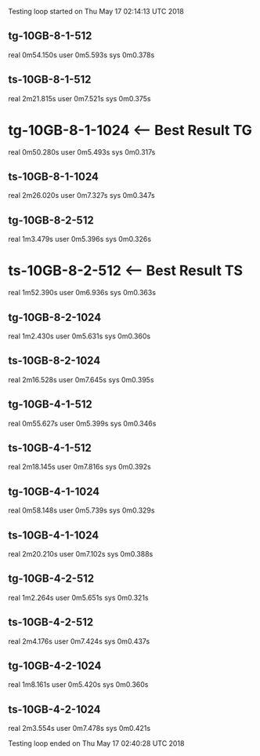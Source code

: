 Testing loop started on Thu May 17 02:14:13 UTC 2018
## tg-10GB-8-1-512
real	0m54.150s
user	0m5.593s
sys	0m0.378s
## ts-10GB-8-1-512
real	2m21.815s
user	0m7.521s
sys	0m0.375s

# tg-10GB-8-1-1024 <-- Best Result TG
real	0m50.280s
user	0m5.493s
sys	0m0.317s
## ts-10GB-8-1-1024
real	2m26.020s
user	0m7.327s
sys	0m0.347s

## tg-10GB-8-2-512
real	1m3.479s
user	0m5.396s
sys	0m0.326s
# ts-10GB-8-2-512 <-- Best Result TS
real	1m52.390s
user	0m6.936s
sys	0m0.363s

## tg-10GB-8-2-1024
real	1m2.430s
user	0m5.631s
sys	0m0.360s
## ts-10GB-8-2-1024
real	2m16.528s
user	0m7.645s
sys	0m0.395s

## tg-10GB-4-1-512
real	0m55.627s
user	0m5.399s
sys	0m0.346s
## ts-10GB-4-1-512
real	2m18.145s
user	0m7.816s
sys	0m0.392s

## tg-10GB-4-1-1024
real	0m58.148s
user	0m5.739s
sys	0m0.329s
## ts-10GB-4-1-1024
real	2m20.210s
user	0m7.102s
sys	0m0.388s

## tg-10GB-4-2-512
real	1m2.264s
user	0m5.651s
sys	0m0.321s
## ts-10GB-4-2-512
real	2m4.176s
user	0m7.424s
sys	0m0.437s

## tg-10GB-4-2-1024
real	1m8.161s
user	0m5.420s
sys	0m0.360s
## ts-10GB-4-2-1024
real	2m3.554s
user	0m7.478s
sys	0m0.421s

Testing loop ended on Thu May 17 02:40:28 UTC 2018
